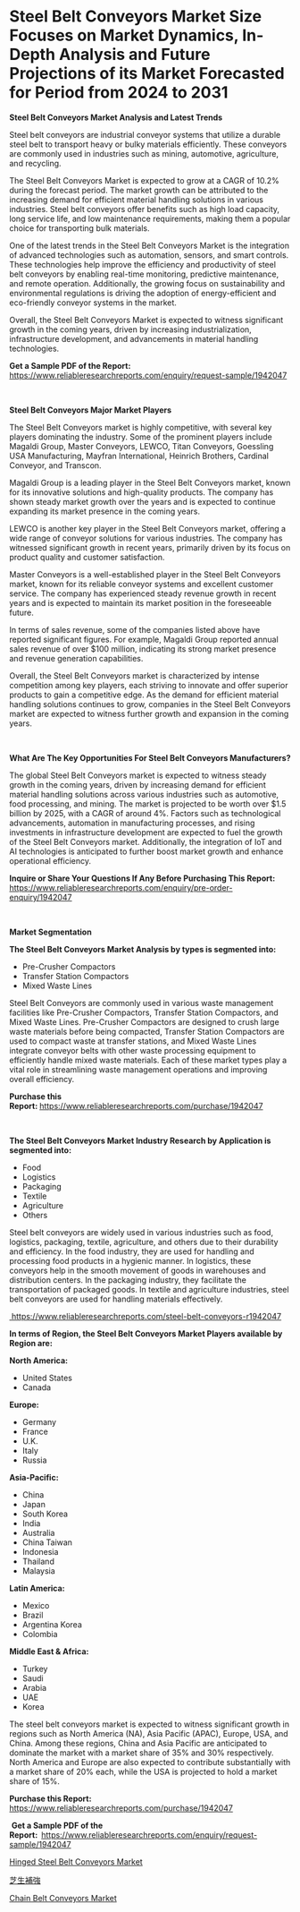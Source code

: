 <p><h1>Steel Belt Conveyors Market Size Focuses on Market Dynamics, In-Depth Analysis and Future Projections of its Market Forecasted for Period from 2024 to 2031</h1></p><p><strong>Steel Belt Conveyors Market Analysis and Latest Trends</strong></p>
<p><p>Steel belt conveyors are industrial conveyor systems that utilize a durable steel belt to transport heavy or bulky materials efficiently. These conveyors are commonly used in industries such as mining, automotive, agriculture, and recycling.</p><p>The Steel Belt Conveyors Market is expected to grow at a CAGR of 10.2% during the forecast period. The market growth can be attributed to the increasing demand for efficient material handling solutions in various industries. Steel belt conveyors offer benefits such as high load capacity, long service life, and low maintenance requirements, making them a popular choice for transporting bulk materials.</p><p>One of the latest trends in the Steel Belt Conveyors Market is the integration of advanced technologies such as automation, sensors, and smart controls. These technologies help improve the efficiency and productivity of steel belt conveyors by enabling real-time monitoring, predictive maintenance, and remote operation. Additionally, the growing focus on sustainability and environmental regulations is driving the adoption of energy-efficient and eco-friendly conveyor systems in the market.</p><p>Overall, the Steel Belt Conveyors Market is expected to witness significant growth in the coming years, driven by increasing industrialization, infrastructure development, and advancements in material handling technologies.</p></p>
<p><strong>Get a Sample PDF of the Report:&nbsp;</strong> <a href="https://www.reliableresearchreports.com/enquiry/request-sample/1942047">https://www.reliableresearchreports.com/enquiry/request-sample/1942047</a></p>
<p>&nbsp;</p>
<p><strong>Steel Belt Conveyors Major Market Players</strong></p>
<p><p>The Steel Belt Conveyors market is highly competitive, with several key players dominating the industry. Some of the prominent players include Magaldi Group, Master Conveyors, LEWCO, Titan Conveyors, Goessling USA Manufacturing, Mayfran International, Heinrich Brothers, Cardinal Conveyor, and Transcon.</p><p>Magaldi Group is a leading player in the Steel Belt Conveyors market, known for its innovative solutions and high-quality products. The company has shown steady market growth over the years and is expected to continue expanding its market presence in the coming years.</p><p>LEWCO is another key player in the Steel Belt Conveyors market, offering a wide range of conveyor solutions for various industries. The company has witnessed significant growth in recent years, primarily driven by its focus on product quality and customer satisfaction.</p><p>Master Conveyors is a well-established player in the Steel Belt Conveyors market, known for its reliable conveyor systems and excellent customer service. The company has experienced steady revenue growth in recent years and is expected to maintain its market position in the foreseeable future.</p><p>In terms of sales revenue, some of the companies listed above have reported significant figures. For example, Magaldi Group reported annual sales revenue of over $100 million, indicating its strong market presence and revenue generation capabilities.</p><p>Overall, the Steel Belt Conveyors market is characterized by intense competition among key players, each striving to innovate and offer superior products to gain a competitive edge. As the demand for efficient material handling solutions continues to grow, companies in the Steel Belt Conveyors market are expected to witness further growth and expansion in the coming years.</p></p>
<p>&nbsp;</p>
<p><strong>What Are The Key Opportunities For Steel Belt Conveyors Manufacturers?</strong></p>
<p><p>The global Steel Belt Conveyors market is expected to witness steady growth in the coming years, driven by increasing demand for efficient material handling solutions across various industries such as automotive, food processing, and mining. The market is projected to be worth over $1.5 billion by 2025, with a CAGR of around 4%. Factors such as technological advancements, automation in manufacturing processes, and rising investments in infrastructure development are expected to fuel the growth of the Steel Belt Conveyors market. Additionally, the integration of IoT and AI technologies is anticipated to further boost market growth and enhance operational efficiency.</p></p>
<p><strong>Inquire or Share Your Questions If Any Before Purchasing This Report:</strong> <a href="https://www.reliableresearchreports.com/enquiry/pre-order-enquiry/1942047">https://www.reliableresearchreports.com/enquiry/pre-order-enquiry/1942047</a></p>
<p>&nbsp;</p>
<p><strong>Market Segmentation</strong></p>
<p><strong>The Steel Belt Conveyors Market Analysis by types is segmented into:</strong></p>
<p><ul><li>Pre-Crusher Compactors</li><li>Transfer Station Compactors</li><li>Mixed Waste Lines</li></ul></p>
<p><p>Steel Belt Conveyors are commonly used in various waste management facilities like Pre-Crusher Compactors, Transfer Station Compactors, and Mixed Waste Lines. Pre-Crusher Compactors are designed to crush large waste materials before being compacted, Transfer Station Compactors are used to compact waste at transfer stations, and Mixed Waste Lines integrate conveyor belts with other waste processing equipment to efficiently handle mixed waste materials. Each of these market types play a vital role in streamlining waste management operations and improving overall efficiency.</p></p>
<p><strong>Purchase this Report:&nbsp;</strong><a href="https://www.reliableresearchreports.com/purchase/1942047">https://www.reliableresearchreports.com/purchase/1942047</a></p>
<p>&nbsp;</p>
<p><strong>The Steel Belt Conveyors Market Industry Research by Application is segmented into:</strong></p>
<p><ul><li>Food</li><li>Logistics</li><li>Packaging</li><li>Textile</li><li>Agriculture</li><li>Others</li></ul></p>
<p><p>Steel belt conveyors are widely used in various industries such as food, logistics, packaging, textile, agriculture, and others due to their durability and efficiency. In the food industry, they are used for handling and processing food products in a hygienic manner. In logistics, these conveyors help in the smooth movement of goods in warehouses and distribution centers. In the packaging industry, they facilitate the transportation of packaged goods. In textile and agriculture industries, steel belt conveyors are used for handling materials effectively.</p></p>
<p><a href="https://www.reliableresearchreports.com/steel-belt-conveyors-r1942047">&nbsp;https://www.reliableresearchreports.com/steel-belt-conveyors-r1942047</a></p>
<p><strong>In terms of Region, the Steel Belt Conveyors Market Players available by Region are:</strong></p>
<p>
    <p> <strong> North America: </strong>
        <ul>
            <li>United States</li>
            <li>Canada</li>
        </ul>
        </p> 
    <p> <strong> Europe: </strong>
        <ul>
            <li>Germany</li>
            <li>France</li>
            <li>U.K.</li>
            <li>Italy</li>
            <li>Russia</li>
        </ul>
        </p> 
    <p> <strong> Asia-Pacific: </strong>
        <ul>
            <li>China</li>
            <li>Japan</li>
            <li>South Korea</li>
            <li>India</li>
            <li>Australia</li>
            <li>China Taiwan</li>
            <li>Indonesia</li>
            <li>Thailand</li>
            <li>Malaysia</li>
        </ul>
        </p> 
    <p> <strong> Latin America: </strong>
        <ul>
            <li>Mexico</li>
            <li>Brazil</li>
            <li>Argentina Korea</li>
            <li>Colombia</li>
        </ul>
        </p> 
    <p> <strong> Middle East & Africa: </strong>
        <ul>
            <li>Turkey</li>
            <li>Saudi</li>
            <li>Arabia</li>
            <li>UAE</li>
            <li>Korea</li>
        </ul>
    </p>
    </p>
<p><p>The steel belt conveyors market is expected to witness significant growth in regions such as North America (NA), Asia Pacific (APAC), Europe, USA, and China. Among these regions, China and Asia Pacific are anticipated to dominate the market with a market share of 35% and 30% respectively. North America and Europe are also expected to contribute substantially with a market share of 20% each, while the USA is projected to hold a market share of 15%.</p></p>
<p><strong>Purchase this Report: </strong><a href="https://www.reliableresearchreports.com/purchase/1942047">https://www.reliableresearchreports.com/purchase/1942047</a></p>
<p>&nbsp;<strong>Get a Sample PDF of the Report:&nbsp;&nbsp;</strong><a href="https://www.reliableresearchreports.com/enquiry/request-sample/1942047">https://www.reliableresearchreports.com/enquiry/request-sample/1942047</a></p>
<p><strong></strong></p>
<p><p><a href="https://github.com/jaidynmorantestelletmjzya/Market-Research-Report-List-2/blob/main/hinged-steel-belt-conveyors-market.md">Hinged Steel Belt Conveyors Market</a></p><p><a href="https://github.com/SantosDicki04/Market-Research-Report-List-1/blob/main/853424034061.md">芝生補強</a></p><p><a href="https://github.com/juniordelafrance/Market-Research-Report-List-3/blob/main/chain-belt-conveyors-market.md">Chain Belt Conveyors Market</a></p></p>